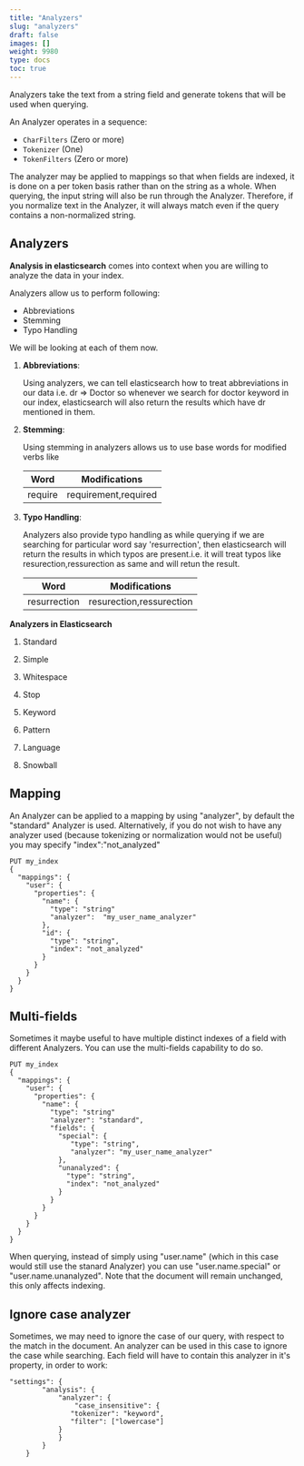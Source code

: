 ```yaml
---
title: "Analyzers"
slug: "analyzers"
draft: false
images: []
weight: 9980
type: docs
toc: true
---
```


Analyzers take the text from a string field and generate tokens that will be used when querying.

An Analyzer operates in a sequence:
* `CharFilters` (Zero or more)
* `Tokenizer` (One)
* `TokenFilters` (Zero or more)

The analyzer may be applied to mappings so that when fields are indexed, it is done on a per token basis rather than on the string as a whole. When querying, the input string will also be run through the Analyzer. Therefore, if you normalize text in the Analyzer, it will always match even if the query contains a non-normalized string.

## Analyzers
**Analysis in elasticsearch** comes into context when you are willing to analyze the data in your index.

Analyzers allow us to perform following:

 - Abbreviations
 - Stemming
 - Typo Handling

We will be looking at each of them now.

 1. **Abbreviations**:

    Using analyzers, we can tell elasticsearch how to treat abbreviations in our data i.e. dr => Doctor so whenever we search for doctor keyword in our index, elasticsearch will also return the results which have dr mentioned in them.
 

 2. **Stemming**:
    
    Using stemming in analyzers allows us to use base words for modified verbs like  

    | Word | Modifications |
    | ------ | ------ |
    | require   | requirement,required   |

 

 3. **Typo Handling**:
    
    Analyzers also provide typo handling as while querying if we are searching for particular word say 'resurrection', then elasticsearch will return the results in which typos are present.i.e. it will treat typos like resurection,ressurection as same and will retun the result. 

    | Word | Modifications |
    | ------ | ------ |
    | resurrection   | resurection,ressurection  |

**Analyzers in Elasticsearch**

 1. Standard

 2. Simple

 3. Whitespace

 4. Stop

 5. Keyword

 6. Pattern

 7. Language

 8. Snowball




## Mapping
An Analyzer can be applied to a mapping by using "analyzer", by default the "standard" Analyzer is used.
Alternatively, if you do not wish to have any analyzer used (because tokenizing or normalization would not be useful) you may specify "index":"not_analyzed"

    PUT my_index 
    {
      "mappings": {
        "user": {
          "properties": {
            "name": {
              "type": "string"
              "analyzer":  "my_user_name_analyzer"
            },
            "id": {
              "type": "string",
              "index": "not_analyzed"
            }
          }
        }
      }
    }

## Multi-fields
Sometimes it maybe useful to have multiple distinct indexes of a field with different Analyzers. You can use the multi-fields capability to do so.

    PUT my_index 
    {
      "mappings": {
        "user": {
          "properties": {
            "name": {
              "type": "string"
              "analyzer": "standard",
              "fields": {
                "special": {
                   "type": "string",
                   "analyzer": "my_user_name_analyzer"
                },
                "unanalyzed": {
                  "type": "string",
                  "index": "not_analyzed"
                }
              }
            }
          }
        }
      }
    }

When querying, instead of simply using "user.name" (which in this case would still use the stanard Analyzer) you can use "user.name.special" or "user.name.unanalyzed". Note that the document will remain unchanged, this only affects indexing.

## Ignore case analyzer
Sometimes, we may need to ignore the case of our query, with respect to the match in the document. An analyzer can be used in this case to ignore the case while searching. Each field will have to contain this analyzer in it's property, in order to work:

    "settings": {
            "analysis": {
                "analyzer": {
                    "case_insensitive": {
                   "tokenizer": "keyword",
                   "filter": ["lowercase"]
                }
                }
            }
        }



